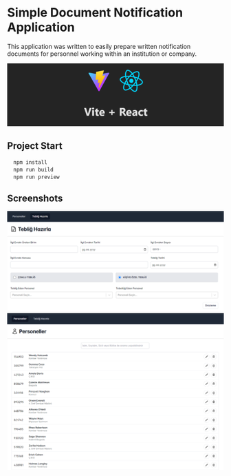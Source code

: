 
# Simple Document Notification Application

This application was written to easily prepare written notification documents for personnel working within an institution or company.


![Logo](https://github.com/vehbipekpak/simple-document-notification/blob/main/screenshots/3.PNG?raw=true)

    
## Project Start

```bash
  npm install
  npm run build
  npm run preview
```


  
## Screenshots

![Uygulama Ekran Görüntüsü](https://raw.githubusercontent.com/vehbipekpak/simple-document-notification/main/screenshots/1.PNG)
![Uygulama Ekran Görüntüsü](https://raw.githubusercontent.com/vehbipekpak/simple-document-notification/main/screenshots/2.PNG)

  